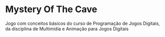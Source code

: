 # Mystery Of The Cave
Jogo com conceitos básicos do curso de Programação de Jogos Digitais, da disciplina de Multimidia e Animação para Jogos Digitais
